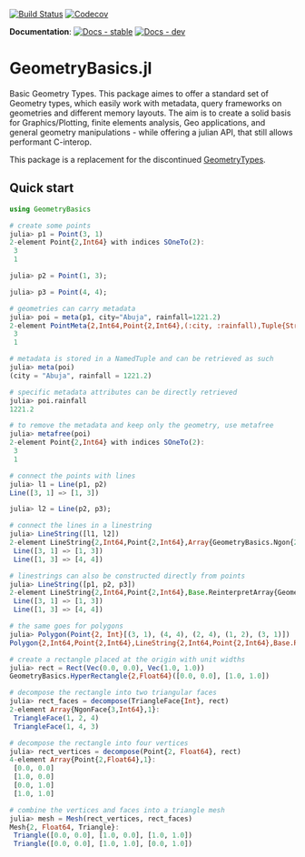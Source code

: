 
[![Build Status](https://api.travis-ci.org/JuliaGeometry/GeometryBasics.jl.svg?branch=master)](https://travis-ci.com/JuliaGeometry/GeometryBasics.jl)
[![Codecov](https://codecov.io/gh/JuliaGeometry/GeometryBasics.jl/branch/master/graph/badge.svg)](https://codecov.io/gh/JuliaGeometry/GeometryBasics.jl)

**Documentation**:
[![Docs - stable](https://img.shields.io/badge/docs-stable-lightgrey.svg)](http://juliageometry.github.io/GeometryBasics.jl/stable/)
[![Docs - dev](https://img.shields.io/badge/docs-dev-blue.svg)](http://juliageometry.github.io/GeometryBasics.jl/dev)

# GeometryBasics.jl

Basic Geometry Types.
This package aimes to offer a standard set of Geometry types, which easily work with metadata, query frameworks on geometries and different memory layouts.
The aim is to create a solid basis for Graphics/Plotting, finite elements analysis, Geo applications, and general geometry manipulations - while offering a julian API, that still allows performant C-interop.

This package is a replacement for the discontinued [GeometryTypes](https://github.com/JuliaGeometry/GeometryTypes.jl/).

## Quick start

```julia
using GeometryBasics

# create some points
julia> p1 = Point(3, 1)
2-element Point{2,Int64} with indices SOneTo(2):
 3
 1

julia> p2 = Point(1, 3);

julia> p3 = Point(4, 4);

# geometries can carry metadata
julia> poi = meta(p1, city="Abuja", rainfall=1221.2)
2-element PointMeta{2,Int64,Point{2,Int64},(:city, :rainfall),Tuple{String,Float64}} with indices SOneTo(2):
 3
 1

# metadata is stored in a NamedTuple and can be retrieved as such
julia> meta(poi)
(city = "Abuja", rainfall = 1221.2)

# specific metadata attributes can be directly retrieved
julia> poi.rainfall
1221.2

# to remove the metadata and keep only the geometry, use metafree
julia> metafree(poi)
2-element Point{2,Int64} with indices SOneTo(2):
 3
 1

# connect the points with lines
julia> l1 = Line(p1, p2)
Line([3, 1] => [1, 3])

julia> l2 = Line(p2, p3);

# connect the lines in a linestring
julia> LineString([l1, l2])
2-element LineString{2,Int64,Point{2,Int64},Array{GeometryBasics.Ngon{2,Int64,2,Point{2,Int64}},1}}:
 Line([3, 1] => [1, 3])
 Line([1, 3] => [4, 4])

# linestrings can also be constructed directly from points
julia> LineString([p1, p2, p3])
2-element LineString{2,Int64,Point{2,Int64},Base.ReinterpretArray{GeometryBasics.Ngon{2,Int64,2,Point{2,Int64}},1,Tuple{Point{2,Int64},Point{2,Int64}},TupleView{Tuple{Point{2,Int64},Point{2,Int64}}, 1}}}:
 Line([3, 1] => [1, 3])
 Line([1, 3] => [4, 4])

# the same goes for polygons
julia> Polygon(Point{2, Int}[(3, 1), (4, 4), (2, 4), (1, 2), (3, 1)])
Polygon{2,Int64,Point{2,Int64},LineString{2,Int64,Point{2,Int64},Base.ReinterpretArray{GeometryBasics.Ngon{2,Int64,2,Point{2,Int64}},1,Tuple{Point{2,Int64},Point{2,Int64}},TupleView{Tuple{Point{2,Int64},Point{2,Int64}}, 1}}},Array{LineString{2,Int64,Point{2,Int64},Base.ReinterpretArray{GeometryBasics.Ngon{2,Int64,2,Point{2,Int64}},1,Tuple{Point{2,Int64},Point{2,Int64}},TupleView{Tuple{Point{2,Int64},Point{2,Int64}}, 1}}},1}}(GeometryBasics.Ngon{2,Int64,2,Point{2,Int64}}[Line([3, 1] => [4, 4]), Line([4, 4] => [2, 4]), Line([2, 4] => [1, 2]), Line([1, 2] => [3, 1])], LineString{2,Int64,Point{2,Int64},Base.ReinterpretArray{GeometryBasics.Ngon{2,Int64,2,Point{2,Int64}},1,Tuple{Point{2,Int64},Point{2,Int64}},TupleView{Tuple{Point{2,Int64},Point{2,Int64}}, 1}}}[])

# create a rectangle placed at the origin with unit widths
julia> rect = Rect(Vec(0.0, 0.0), Vec(1.0, 1.0))
GeometryBasics.HyperRectangle{2,Float64}([0.0, 0.0], [1.0, 1.0])

# decompose the rectangle into two triangular faces
julia> rect_faces = decompose(TriangleFace{Int}, rect)
2-element Array{NgonFace{3,Int64},1}:
 TriangleFace(1, 2, 4)
 TriangleFace(1, 4, 3)

# decompose the rectangle into four vertices
julia> rect_vertices = decompose(Point{2, Float64}, rect)
4-element Array{Point{2,Float64},1}:
 [0.0, 0.0]
 [1.0, 0.0]
 [0.0, 1.0]
 [1.0, 1.0]

# combine the vertices and faces into a triangle mesh
julia> mesh = Mesh(rect_vertices, rect_faces)
Mesh{2, Float64, Triangle}:
 Triangle([0.0, 0.0], [1.0, 0.0], [1.0, 1.0])
 Triangle([0.0, 0.0], [1.0, 1.0], [0.0, 1.0])
```

